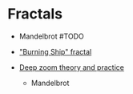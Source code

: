 Fractals
========



* Mandelbrot #TODO
* ["Burning Ship" fractal](http://www.paulbourke.net/fractals/burnship/)

* [Deep zoom theory and practice](https://mathr.co.uk/blog/2021-05-14_deep_zoom_theory_and_practice.html)
    * Mandelbrot
